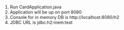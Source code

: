 1. Run CardApplication.java
2. Application will be up on port 8080
3. Console for in memory DB is http://localhost:8080/h2
4. JDBC URL is jdbc:h2:mem:test

